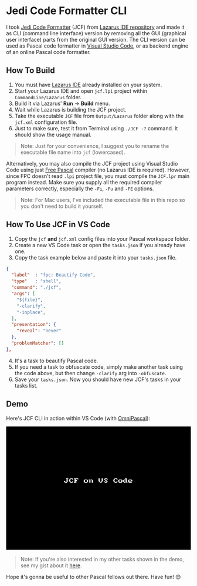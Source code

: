 # Jedi Code Formatter CLI

I took [Jedi Code Formatter](http://jedicodeformat.sourceforge.net/) (JCF) from [Lazarus IDE repository](https://github.com/graemeg/lazarus/tree/upstream/components/jcf2) and made it as CLI (command line interface) version by removing all the GUI (graphical user interface) parts from the original GUI version. The CLI version can be used as Pascal code formatter in [Visual Studio Code](https://code.visualstudio.com/), or as backend engine of an online Pascal code formatter.

## How To Build

1. You must have [Lazarus IDE](https://lazarus-ide.org) already installed on your system.
2. Start your Lazarus IDE and open `jcf.lpi` project within `CommandLine/Lazarus` folder.
3. Build it via Lazarus' **Run** → **Build** menu.
4. Wait while Lazarus is building the JCF project.
5. Take the executable `JCF` file from `Output/Lazarus` folder along with the `jcf.xml` configuration file.
6. Just to make sure, test it from Terminal using `./JCF -?` command. It should show the usage manual.

> Note: Just for your convenience, I suggest you to rename the executable file name into `jcf` (lowercased).

Alternatively, you may also compile the JCF project using Visual Studio Code using just [Free Pascal](https://freepascal.org) compiler (no Lazarus IDE is required). However, since FPC doesn't read `.lpi` project file, you must compile the `JCF.lpr` main program instead. Make sure you supply all the required compiler parameters correctly, especially the `-Fi`, `-Fu` and `-FE` options.

> Note: For Mac users, I've included the executable file in this repo so you don't need to build it yourself.

## How To Use JCF in VS Code

1. Copy the `jcf` **and** `jcf.xml` config files into your Pascal workspace folder.
2. Create a new VS Code task or open the `tasks.json` if you already have one.
3. Copy the task example below and paste it into your `tasks.json` file.  

  ```json
  {
    "label"  : "fpc: Beautify Code",
    "type"   : "shell",
    "command": "./jcf",
    "args": [
      "${file}",
      "-clarify",
      "-inplace",
    ],
    "presentation": {
      "reveal": "never"
    },
    "problemMatcher": []
  },
```
4. It's a task to beautify Pascal code.
5. If you need a task to obfuscate code, simply make another task using the code above, but then change `-clarify` arg into `-obfuscate`.
6. Save your `tasks.json`. Now you should have new JCF's tasks in your tasks list.

## Demo

Here's JCF CLI in action within VS Code (with [OmniPascal](http://www.omnipascal.com/)):

![](jcf_vscode.gif)

> Note: If you're also interested in my other tasks shown in the demo, see my gist about it [here](https://gist.github.com/pakLebah/dab98067e9a388a3a8d2f5c0b44a7d3f).

Hope it's gonna be useful to other Pascal fellows out there. Have fun! 😊
